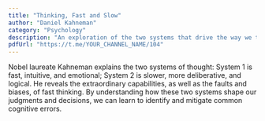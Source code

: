 ```yaml
---
title: "Thinking, Fast and Slow"
author: "Daniel Kahneman"
category: "Psychology"
description: "An exploration of the two systems that drive the way we think."
pdfUrl: "https://t.me/YOUR_CHANNEL_NAME/104"
---
```

Nobel laureate Kahneman explains the two systems of thought: System 1 is fast, intuitive, and emotional; System 2 is slower, more deliberative, and logical. He reveals the extraordinary capabilities, as well as the faults and biases, of fast thinking. By understanding how these two systems shape our judgments and decisions, we can learn to identify and mitigate common cognitive errors.

